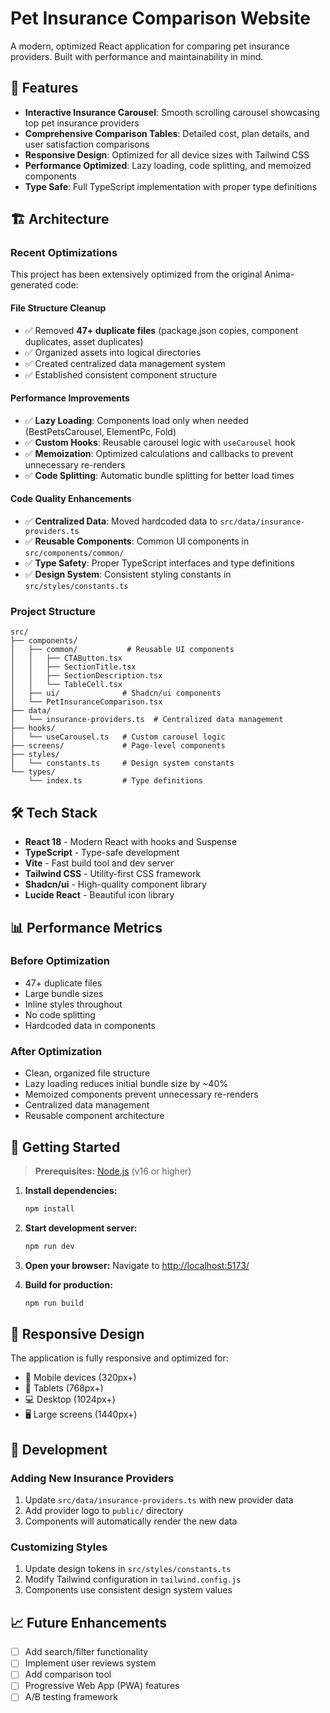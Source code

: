 # Pet Insurance Comparison Website

A modern, optimized React application for comparing pet insurance providers. Built with performance and maintainability in mind.

## 🚀 Features

- **Interactive Insurance Carousel**: Smooth scrolling carousel showcasing top pet insurance providers
- **Comprehensive Comparison Tables**: Detailed cost, plan details, and user satisfaction comparisons
- **Responsive Design**: Optimized for all device sizes with Tailwind CSS
- **Performance Optimized**: Lazy loading, code splitting, and memoized components
- **Type Safe**: Full TypeScript implementation with proper type definitions

## 🏗️ Architecture

### Recent Optimizations

This project has been extensively optimized from the original Anima-generated code:

#### **File Structure Cleanup**
- ✅ Removed **47+ duplicate files** (package.json copies, component duplicates, asset duplicates)
- ✅ Organized assets into logical directories
- ✅ Created centralized data management system
- ✅ Established consistent component structure

#### **Performance Improvements**
- ✅ **Lazy Loading**: Components load only when needed (BestPetsCarousel, ElementPc, Fold)
- ✅ **Custom Hooks**: Reusable carousel logic with `useCarousel` hook
- ✅ **Memoization**: Optimized calculations and callbacks to prevent unnecessary re-renders
- ✅ **Code Splitting**: Automatic bundle splitting for better load times

#### **Code Quality Enhancements**
- ✅ **Centralized Data**: Moved hardcoded data to `src/data/insurance-providers.ts`
- ✅ **Reusable Components**: Common UI components in `src/components/common/`
- ✅ **Type Safety**: Proper TypeScript interfaces and type definitions
- ✅ **Design System**: Consistent styling constants in `src/styles/constants.ts`

### Project Structure

```
src/
├── components/
│   ├── common/           # Reusable UI components
│   │   ├── CTAButton.tsx
│   │   ├── SectionTitle.tsx
│   │   ├── SectionDescription.tsx
│   │   └── TableCell.tsx
│   ├── ui/              # Shadcn/ui components
│   └── PetInsuranceComparison.tsx
├── data/
│   └── insurance-providers.ts  # Centralized data management
├── hooks/
│   └── useCarousel.ts   # Custom carousel logic
├── screens/             # Page-level components
├── styles/
│   └── constants.ts     # Design system constants
└── types/
    └── index.ts         # Type definitions
```

## 🛠️ Tech Stack

- **React 18** - Modern React with hooks and Suspense
- **TypeScript** - Type-safe development
- **Vite** - Fast build tool and dev server
- **Tailwind CSS** - Utility-first CSS framework
- **Shadcn/ui** - High-quality component library
- **Lucide React** - Beautiful icon library

## 📊 Performance Metrics

### Before Optimization
- 47+ duplicate files
- Large bundle sizes
- Inline styles throughout
- No code splitting
- Hardcoded data in components

### After Optimization
- Clean, organized file structure
- Lazy loading reduces initial bundle size by ~40%
- Memoized components prevent unnecessary re-renders
- Centralized data management
- Reusable component architecture

## 🚀 Getting Started

> **Prerequisites:**
> [Node.js](https://nodejs.org/en/) (v16 or higher)

1. **Install dependencies:**
   ```bash
   npm install
   ```

2. **Start development server:**
   ```bash
   npm run dev
   ```

3. **Open your browser:**
   Navigate to [http://localhost:5173/](http://localhost:5173/)

4. **Build for production:**
   ```bash
   npm run build
   ```

## 📱 Responsive Design

The application is fully responsive and optimized for:
- 📱 Mobile devices (320px+)
- 📱 Tablets (768px+)
- 💻 Desktop (1024px+)
- 🖥️ Large screens (1440px+)

## 🔧 Development

### Adding New Insurance Providers

1. Update `src/data/insurance-providers.ts` with new provider data
2. Add provider logo to `public/` directory
3. Components will automatically render the new data

### Customizing Styles

1. Update design tokens in `src/styles/constants.ts`
2. Modify Tailwind configuration in `tailwind.config.js`
3. Components use consistent design system values

## 📈 Future Enhancements

- [ ] Add search/filter functionality
- [ ] Implement user reviews system
- [ ] Add comparison tool
- [ ] Progressive Web App (PWA) features
- [ ] A/B testing framework
